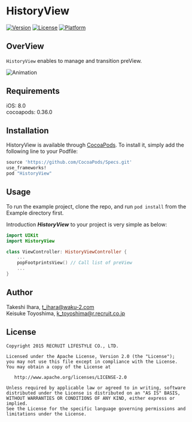 # HistoryView

[![Version](https://img.shields.io/cocoapods/v/HistoryView.svg?style=flat)](http://cocoapods.org/pods/HistoryView)
[![License](https://img.shields.io/cocoapods/l/HistoryView.svg?style=flat)](http://cocoapods.org/pods/HistoryView)
[![Platform](https://img.shields.io/cocoapods/p/HistoryView.svg?style=flat)](http://cocoapods.org/pods/HistoryView)

## OverView

`HistoryView` enables to manage and transition preView.

![Animation](https://github.com/recruit-lifestyle/HistoryView/wiki/images/animation.gif)  

## Requirements

iOS: 8.0  
cocoapods: 0.36.0

## Installation

HistoryView is available through [CocoaPods](http://cocoapods.org). To install
it, simply add the following line to your Podfile:

```ruby
source 'https://github.com/CocoaPods/Specs.git'
use_frameworks!
pod "HistoryView"
```

## Usage

To run the example project, clone the repo, and run `pod install` from the Example directory first.

Introduction ***HistoryView*** to your project is very simple as below:
```swift
import UIKit
import HistoryView

class ViewController: HistoryViewController {
	...
	popFootprintsView() // Call list of preView
	...
}
```

## Author

Takeshi Ihara, t_ihara@waku-2.com  
Keisuke Toyoshima, k_toyoshima@r.recruit.co.jp

## License

    Copyright 2015 RECRUIT LIFESTYLE CO., LTD.

    Licensed under the Apache License, Version 2.0 (the "License");
    you may not use this file except in compliance with the License.
    You may obtain a copy of the License at

       http://www.apache.org/licenses/LICENSE-2.0

    Unless required by applicable law or agreed to in writing, software
    distributed under the License is distributed on an "AS IS" BASIS,
    WITHOUT WARRANTIES OR CONDITIONS OF ANY KIND, either express or implied.
    See the License for the specific language governing permissions and
    limitations under the License.


  
